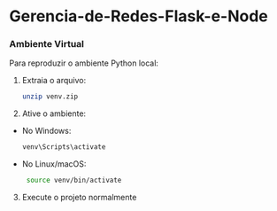 # Gerencia-de-Redes-Flask-e-Node

### Ambiente Virtual

Para reproduzir o ambiente Python local:

1. Extraia o arquivo:
   ```bash
   unzip venv.zip
2. Ative o ambiente:

- No Windows:

  ```bash
  venv\Scripts\activate

- No Linux/macOS:

  ```bash
   source venv/bin/activate

3. Execute o projeto normalmente
